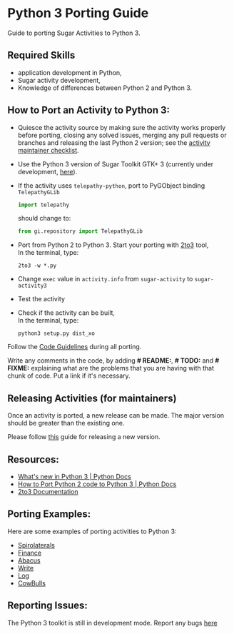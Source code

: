 # Python 3 Porting Guide

Guide to porting Sugar Activities to Python 3.

## Required Skills

* application development in Python,
* Sugar activity development,
* Knowledge of differences between Python 2 and Python 3.

## How to Port an Activity to Python 3:

* Quiesce the activity source by making sure the activity works properly before porting, closing any solved issues, merging any pull requests or branches and releasing the last Python 2 version; see the [activity maintainer checklist](contributing.md#checklist---maintainer).

* Use the Python 3 version of Sugar Toolkit GTK+ 3 (currently under development, [here](https://github.com/Pro-Panda/sugar-toolkit-gtk3/tree/python3-port)).
* If the activity uses `telepathy-python`, port to PyGObject binding `TelepathyGLib`
  ```python
  import telepathy
  ```
  should change to:
  ```python
  from gi.repository import TelepathyGLib
  ```

* Port from Python 2 to Python 3.
  Start your porting with [2to3](https://docs.python.org/3.0/library/2to3.html) tool,<br>
  In the terminal, type:
  ```shell
  2to3 -w *.py
  ```
* Change `exec` value in `activity.info` from `sugar-activity` to `sugar-activity3`
* Test the activity
* Check if the activity can be built,<br>
  In the terminal, type:
  ```shell
  python3 setup.py dist_xo
  ```

Follow the [Code Guidelines](https://github.com/sugarlabs/sugar-docs/blob/master/src/contributing.md) during all porting.

Write any comments in the code, by adding **\# README:**, **\# TODO:** and **\# FIXME:** explaining what are the problems that you are having with that chunk of code. Put a link if it's necessary.

## Releasing Activities (for maintainers)

Once an activity is ported, a new release can be made. The major version
should be greater than the existing one.

Please follow
[this](contributing.md#checklist---maintainer)
guide for releasing a new version.

## Resources:
 - [What's new in Python 3 | Python Docs](https://docs.python.org/3.0/whatsnew/3.0.html)
 - [How to Port Python 2 code to Python 3 | Python Docs](https://docs.python.org/3/howto/pyporting.html)
 - [2to3 Documentation](https://docs.python.org/3.0/library/2to3.html)

## Porting Examples:
Here are some examples of porting activities to Python 3:
 - [Spirolaterals](https://github.com/sugarlabs/spirolaterals/pull/12/commits/d5e95a86e987e54e1dd41255c00079f21963ab92)
 - [Finance](https://github.com/sugarlabs/finance-activity/pull/16/commits/e36bdf4f5f6873e3c2f645aa218784bca90a463f)
 - [Abacus](https://github.com/sugarlabs/activity-abacus/pull/15/commits/60b264147ff401f0976cce3c24326c4f63f3621b)
 - [Write](https://github.com/sugarlabs/write-activity/pull/24/commits/4fc05b3b78a40d5631d1a7b7bda04b1d82920dd8)
 - [Log](https://github.com/sugarlabs/log-activity/pull/9/commits/c39db017968fea18ec4bf6c24c4e359ab95b49fa)
 - [CowBulls](https://github.com/sugarlabs/CowBulls-activity/commit/02a2727f8a11784dad9b711b0684ff2f2b261363)


## Reporting Issues:
The Python 3 toolkit is still in development mode. Report any bugs [here](https://github.com/sugarlabs/sugar-toolkit-gtk3/pull/383)

